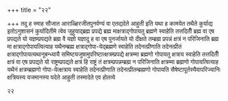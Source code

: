 +++
title = "२२"

+++
तदु ह स्माह सौजात आराळ्हिरजीतपुनर्वण्यं वा एतद्यदेते आहुती इति यथा ह
कामयेत तथैते कुर्याद्य इतोऽनुशासनं कुर्यादितीमे त्वेव
जुहुयाद्ब्रह्म प्रपद्ये ब्रह्म माक्षत्राद्गोपायतु
ब्रह्मणे स्वाहेति तत्तदितीँ ब्रह्म वा एष प्रपद्यते यो यज्ञम्प्रपद्यते
ब्रह्म वै यज्ञो यज्ञादु ह वा एष पुनर्जायते यो दीक्षते तम्ब्रह्म
प्रपन्नं क्षत्रं न परिजिनाति ब्रह्म मा
क्षत्राद्गोपायत्वित्याह
यथैनम्ब्रह्म क्षत्राद्गोपा-येद्ब्रह्मणे स्वाहेति
तदेनत्प्रीणाति तदेनत्प्रीतं क्षत्राद्गोपायत्यथानूबन्ध्यायै
समिष्टयजुषामुपरिष्टात्क्षत्रम्प्रपद्ये क्षत्रम्मा ब्रह्मणो गोपायतु
क्षत्राय स्वाहेति तत्तदितीँ क्षत्रं वा एष प्रपद्यते यो
राष्ट्रम्प्रपद्यते क्षत्रं हि राष्ट्रं तं
क्षत्रम्प्रपन्नम्ब्रह्म न परिजिनाति क्षत्रम्मा ब्रह्मणो
गोपायत्वित्याह यथैनं क्षत्रम्ब्रह्मणो
गोपा-येत्क्षत्राय स्वाहेति तदेनत्प्रीणाति
तदेनत्प्रीतम्ब्रह्मणो गोपायति सैषेष्टापूर्तस्यैवापरिज्यानिः क्षत्रियस्य यजमानस्य यदेते आहुती तस्मादेते एव होतव्ये 

२२




 


